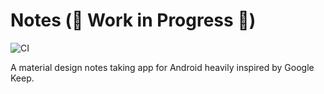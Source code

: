 # Notes (:construction: Work in Progress :construction:)

![CI](https://github.com/rafayali/notes/workflows/CI/badge.svg?branch=master)

A material design notes taking app for Android heavily inspired by Google Keep.

